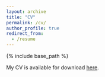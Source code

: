```yaml
---
layout: archive
title: "CV"
permalink: /cv/
author_profile: true
redirect_from:
  - /resume
---
```


{% include base_path %}

My CV is available for download [here](https://drive.google.com/file/d/1i9_0sHC7Znf8Yi8961cFLd8eWsMQzxVn/view?usp=sharing).

